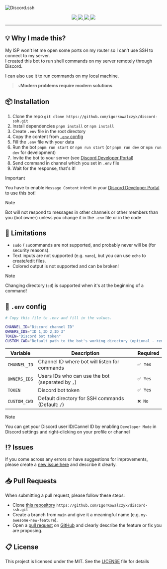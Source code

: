 ![Discord.ssh](https://github.com/IgorKowalczyk/discord-ssh/assets/49127376/2c5d3d33-0b5f-4f1d-b1c6-a78360d5a129)

<div align="center">
  <a aria-label="Discord" href="https://igorkowalczyk.dev/discord">
    <img src="https://img.shields.io/discord/695282860399001640?color=5865F2&logo=discord&label=Discord&logoColor=fff">
  </a>
  <a aria-label="Discord.js" href="https://www.npmjs.com/package/discord.js">
    <img src="https://img.shields.io/badge/Discord.js-v14-%2334d058?color=5865F2&logo=npm&logoColor=fff">
  </a>
  <a aria-label="CodeQL Checks" href="https://igorkowalczyk.dev/">
    <img src="https://img.shields.io/github/actions/workflow/status/igorkowalczyk/discord-ssh/codeql-analysis.yml?branch=main&label=CodeQL&logo=github&color=5865F2">
  </a>
  <a aria-label="GitHub License" href="https://github.com/igorkowalczyk/discord-ssh">
    <img src="https://img.shields.io/github/license/igorkowalczyk/discord-ssh?logo=github&label=License&color=5865F2">
  </a>
</div>

---

## 💡 Why I made this?

My ISP won't let me open some ports on my router so I can't use SSH to connect to my server.  
I created this bot to run shell commands on my server remotely through Discord.

I can also use it to run commands on my local machine.

> ~**Modern problems require modern solutions**

## 📦 Installation

1. Clone the repo `git clone https://github.com/igorkowalczyk/discord-ssh.git`
2. Install dependencies `pnpm install` or `npm install`
3. Create `.env` file in the root directory
4. Copy the content from [`.env` config](#-env-config)
5. Fill the `.env` file with your data
6. Run the bot `pnpm run start` or `npm run start` (or `pnpm run dev` or `npm run dev` for development)
7. Invite the bot to your server (see [Discord Developer Portal](https://discord.com/developers/applications))
8. Send command in channel which you set in `.env` file
9. Wait for the response, that's it!

> [!IMPORTANT]
> You have to enable `Message Content` intent in your [Discord Developer Portal](https://discord.com/developers/applications) to use this bot!

> [!NOTE]
> Bot will not respond to messages in other channels or other members than you (bot owner) unless you change it in the `.env` file or in the code

## 🔩 Limitations

- `sudo` / `su`commands are not supported, and probably never will be (for security reasons).
- Text inputs are not supported (e.g. `nano`), but you can use `echo` to create/edit files.
- Colored output is not supported and can be broken!

> [!NOTE]
> Changing directory (`cd`) is supported when it's at the beginning of a command!

## 🔐 `.env` config

```sh
# Copy this file to .env and fill in the values.

CHANNEL_ID="Discord channel ID"
OWNERS_IDS="ID 1,ID 2,ID 3"
TOKEN="Discord bot token"
CUSTOM_CWD="Default path to the bot's working directory (optional - remove this line if you don't need it)"

```

| Variable     | Description                                       | Required |
| ------------ | ------------------------------------------------- | -------- |
| `CHANNEL_ID` | Channel ID where bot will listen for commands     | `✅ Yes` |
| `OWNERS_IDS` | Users IDs who can use the bot (separated by `,`)  | `✅ Yes` |
| `TOKEN`      | Discord bot token                                 | `✅ Yes` |
| `CUSTOM_CWD` | Default directory for SSH commands (Default: `/`) | `❌ No`  |

> [!NOTE]
> You can get your Discord user ID/Cannel ID by enabling `Developer Mode` in Discord settings and right-clicking on your profile or channel

## ⁉️ Issues

If you come across any errors or have suggestions for improvements, please create a [new issue here](https://github.com/igorkowalczyk/discord-ssh/issues) and describe it clearly.

## 📥 Pull Requests

When submitting a pull request, please follow these steps:

- Clone [this repository](https://github.com/igorkowalczyk/discord-ssh) `https://github.com/IgorKowalczyk/discord-ssh.git`
- Create a branch from `main` and give it a meaningful name (e.g. `my-awesome-new-feature`).
- Open a [pull request](https://github.com/igorkowalczyk/discord-ssh/pulls) on [GitHub](https://github.com/) and clearly describe the feature or fix you are proposing.

## 📋 License

This project is licensed under the MIT. See the [LICENSE](https://github.com/igorkowalczyk/discord-ssh/blob/master/license.md) file for details
